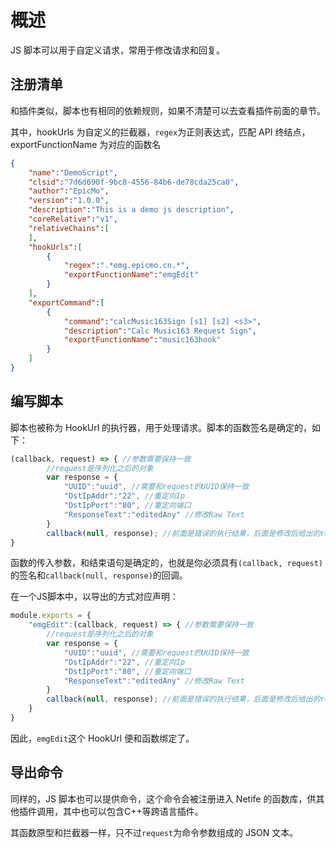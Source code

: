 # 概述

JS 脚本可以用于自定义请求，常用于修改请求和回复。

## 注册清单

和插件类似，脚本也有相同的依赖规则，如果不清楚可以去查看插件前面的章节。

其中，hookUrls 为自定义的拦截器，`regex`为正则表达式，匹配 API 终结点，exportFunctionName 为对应的函数名

```json
{
    "name":"DemoScript",
    "clsid":"7d6d690f-9bc8-4556-84b6-de78cda25ca0",
    "author":"EpicMo",
    "version":"1.0.0",
    "description":"This is a demo js description",
    "coreRelative":"v1",
    "relativeChains":[
    ],
    "hookUrls":[
        {
            "regex":".*emg.epicmo.cn.*",
            "exportFunctionName":"emgEdit"
        }
    ],
    "exportCommand":[
        {
            "command":"calcMusic163Sign [s1] [s2] <s3>",
            "description":"Calc Music163 Request Sign",
            "exportFunctionName":"music163hook"
        }
    ]
}
```

## 编写脚本

脚本也被称为 HookUrl 的执行器，用于处理请求。脚本的函数签名是确定的，如下：

```js
(callback, request) => { //参数需要保持一致
        //request是序列化之后的对象
        var response = {
            "UUID":"uuid", //需要和request的UUID保持一致
            "DstIpAddr":"22", //重定向Ip
            "DstIpPort":"80", //重定向端口
            "ResponseText":"editedAny" //修改Raw Text
        }
        callback(null, response); //前面是错误的执行结果，后面是修改后给出的response
}
```

函数的传入参数，和结束语句是确定的，也就是你必须具有`(callback, request)`的签名和`callback(null, response)`的回调。

在一个JS脚本中，以导出的方式对应声明：

```js
module.exports = {
    "emgEdit":(callback, request) => { //参数需要保持一致
        //request是序列化之后的对象
        var response = {
            "UUID":"uuid", //需要和request的UUID保持一致
            "DstIpAddr":"22", //重定向Ip
            "DstIpPort":"80", //重定向端口
            "ResponseText":"editedAny" //修改Raw Text
        }
        callback(null, response); //前面是错误的执行结果，后面是修改后给出的response
    }
}
```

因此，`emgEdit`这个 HookUrl 便和函数绑定了。

## 导出命令

同样的，JS 脚本也可以提供命令，这个命令会被注册进入 Netife 的函数库，供其他插件调用，其中也可以包含C++等跨语言插件。

其函数原型和拦截器一样，只不过`request`为命令参数组成的 JSON 文本。